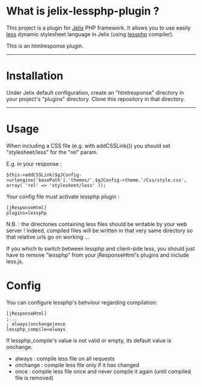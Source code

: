 What is jelix-lessphp-plugin ?
==============================

This project is a plugin for [Jelix](http://jelix.org) PHP framework. It allows you to use easily [less](http://lesscss.org/) dynamic stylesheet language in Jelix (using [lessphp](http://leafo.net/lessphp/) compiler).

This is an htmlresponse plugin.


---


Installation
============

Under Jelix default configuration, create an "htmlresponse" directory in your project's "plugins" directory.
Clone this repository in that directory.

---

Usage
=====

When including a CSS file (e.g. with addCSSLink()) you should set "stylesheet/less" for the "rel" param.

E.g. in your response :

`$this->addCSSLink($gJConfig->urlengine['basePath'].'themes/'.$gJConfig->theme.'/Css/style.css', array( 'rel' => 'stylesheet/less' ));`

Your config file must activate lessphp plugin :

    [jResponseHtml]
    plugins=lessphp

N.B. : the directories containing less files should be writable by your web server ! Indeed, compiled files will be written in that very same directory so that relative urls go on working ...



If you which to switch between lessphp and client-side less, you should just have to remove "lessphp" from your jResponseHtml's plugins and include less.js.


Config
======

You can configure lessphp's behviour regarding compilation:

    [jResponseHtml]
    ;...
    ; always|onchange|once
    lessphp_compile=always

If lessphp\_compile's value is not valid or empty, its default value is onchange.

* always : compile less file on all requests
* onchange : compile less file only if it has changed
* once : compile less file once and never compile it again (until compiled file is removed)

